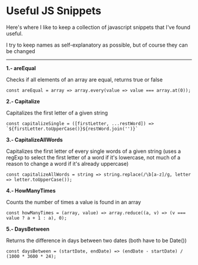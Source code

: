 # Useful JS Snippets

Here's where I like to keep a collection of javascript snippets that I've found useful.

I try to keep names as self-explanatory as possible, but of course they can be changed

---

**1.- areEqual**

Checks if all elements of an array are equal, returns true or false

```
const areEqual = array => array.every(value => value === array.at(0));
```

**2.- Capitalize**

Capitalizes the first letter of a given string

```
const capitalizeSingle = ([firstLetter, ...restWord]) => `${firstLetter.toUpperCase()}${restWord.join('')}`
```

**3.- CapitalizeAllWords**

Capitalizes the first letter of every single words of a given string (uses a regExp to select the first letter of a word if it's lowercase, not much of a reason to change a word if it's already uppercase)

```
const capitalizeAllWords = string => string.replace(/\b[a-z]/g, letter => letter.toUpperCase());
```

**4.- HowManyTimes**

Counts the number of times a value is found in an array

```
const howManyTimes = (array, value) => array.reduce((a, v) => (v === value ? a + 1 : a), 0);
```

**5.- DaysBetween**

Returns the difference in days between two dates (both have to be Date())

```
const daysBetween = (startDate, endDate) => (endDate - startDate) / (1000 * 3600 * 24);
```
